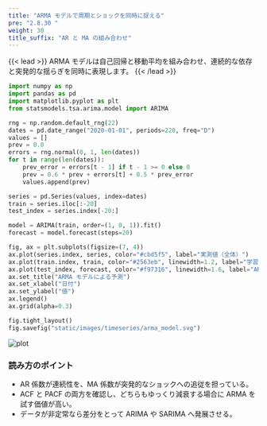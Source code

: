 ```yaml
---
title: "ARMA モデルで周期とショックを同時に捉える"
pre: "2.8.30 "
weight: 30
title_suffix: "AR と MA の組み合わせ"
---
```


{{< lead >}}
ARMA モデルは自己回帰と移動平均を組み合わせ、連続的な依存と突発的な揺らぎを同時に表現します。
{{< /lead >}}

```python
import numpy as np
import pandas as pd
import matplotlib.pyplot as plt
from statsmodels.tsa.arima.model import ARIMA

rng = np.random.default_rng(22)
dates = pd.date_range("2020-01-01", periods=220, freq="D")
values = []
prev = 0.0
errors = rng.normal(0, 1, len(dates))
for t in range(len(dates)):
    prev_error = errors[t - 1] if t - 1 >= 0 else 0
    prev = 0.6 * prev + errors[t] + 0.5 * prev_error
    values.append(prev)

series = pd.Series(values, index=dates)
train = series.iloc[:-20]
test_index = series.index[-20:]

model = ARIMA(train, order=(1, 0, 1)).fit()
forecast = model.forecast(steps=20)

fig, ax = plt.subplots(figsize=(7, 4))
ax.plot(series.index, series, color="#cbd5f5", label="実測値（全体）")
ax.plot(train.index, train, color="#2563eb", linewidth=1.2, label="学習区間")
ax.plot(test_index, forecast, color="#f97316", linewidth=1.6, label="ARMA(1,1) 予測")
ax.set_title("ARMA モデルによる予測")
ax.set_xlabel("日付")
ax.set_ylabel("値")
ax.legend()
ax.grid(alpha=0.3)

fig.tight_layout()
fig.savefig("static/images/timeseries/arma_model.svg")
```

![plot](/images/timeseries/arma_model.svg)

### 読み方のポイント

- AR 係数が連続性を、MA 係数が突発的なショックへの追従を担っている。
- ACF と PACF の両方を確認し、どちらもゆっくり減衰する場合に ARMA を試す価値が高い。
- データが非定常なら差分をとって ARIMA や SARIMA へ発展させる。

